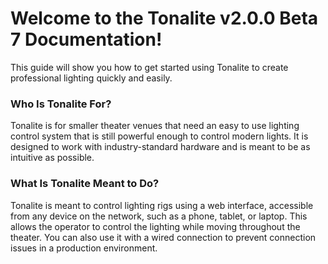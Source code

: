# Welcome to the Tonalite v2.0.0 Beta 7 Documentation!

This guide will show you how to get started using Tonalite to create professional lighting quickly and easily.

### Who Is Tonalite For?

Tonalite is for smaller theater venues that need an easy to use lighting control system that is still powerful enough to control modern lights. It is designed to work with industry-standard hardware and is meant to be as intuitive as possible.

### What Is Tonalite Meant to Do?

Tonalite is meant to control lighting rigs using a web interface, accessible from any device on the network, such as a phone, tablet, or laptop. This allows the operator to control the lighting while moving throughout the theater. You can also use it with a wired connection to prevent connection issues in a production environment.
